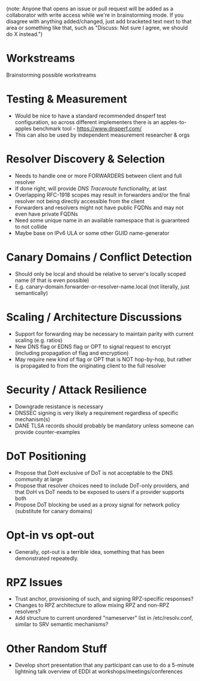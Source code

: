 (note: Anyone that opens an issue or pull request will be added as a collaborator with write access while we're in brainstorming mode. If you disagree with anything added/changed, just add bracketed text next to that area or something like that, such as "Discuss: Not sure I agree, we should do X instead.")


# Workstreams
Brainstorming possible workstreams


# Testing & Measurement
- Would be nice to have a standard recommended dnsperf test configuration, so across different implementers there is an apples-to-apples benchmark tool - https://www.dnsperf.com/
- This can also be used by independent measurement researcher & orgs

# Resolver Discovery & Selection
- Needs to handle one or more FORWARDERS between client and full resolver
- If done right, will provide _DNS Traceroute_ functionality, at last
- Overlapping RFC-1918 scopes may result in forwarders and/or the final resolver not being directly accessible from the client
- Forwarders and resolvers might not have public FQDNs and may not even have private FQDNs
- Need some unique name in an available namespace that is guaranteed to not collide
- Maybe base on IPv6 ULA or some other GUID name-generator

# Canary Domains / Conflict Detection
- Should only be local and should be relative to server's locally scoped name (if that is even possible)
- E.g. canary-domain.forwarder-or-resolver-name.local (not literally, just semantically)

# Scaling / Architecture Discussions
- Support for forwarding may be necessary to maintain parity with current scaling (e.g. ratios)
- New DNS flag or EDNS flag or OPT to signal request to encrypt (including propagation of flag and encryption)
- May require new kind of flag or OPT that is NOT hop-by-hop, but rather is propagated to from the originating client to the full resolver

# Security / Attack Resilience
- Downgrade resistance is necessary
- DNSSEC signing is very likely a requirement regardless of specific mechanism(s)
- DANE TLSA records should probably be mandatory unless someone can provide counter-examples

# DoT Positioning
- Propose that DoH exclusive of DoT is not acceptable to the DNS community at large
- Propose that resolver choices need to include DoT-only providers, and that DoH vs DoT needs to be exposed to users if a provider supports both
- Propose DoT blocking be used as a proxy signal for network policy (substitute for canary domains)

# Opt-in vs opt-out
- Generally, opt-out is a terrible idea, something that has been demonstrated repeatedly.

# RPZ Issues
- Trust anchor, provisioning of such, and signing RPZ-specific responses?
- Changes to RPZ architecture to allow mixing RPZ and non-RPZ resolvers?
- Add structure to current unordered "nameserver" list in /etc/resolv.conf, similar to SRV semantic mechanisms?

# Other Random Stuff
- Develop short presentation that any participant can use to do a 5-minute lightning talk overview of EDDI at workshops/meetings/conferences
